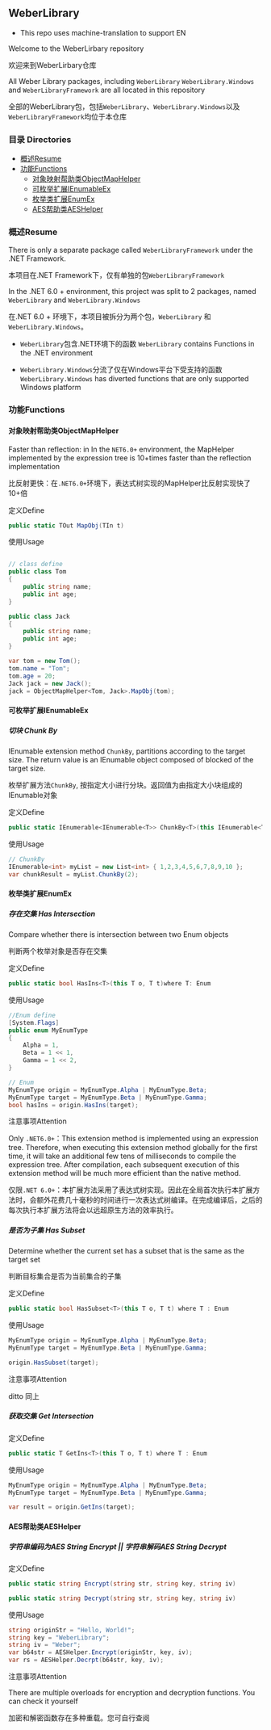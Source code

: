 ## WeberLibrary

* This repo uses machine-translation to support EN

Welcome to the WeberLirbary repository

欢迎来到WeberLirbary仓库


All Weber Library packages, including `WeberLibrary` `WeberLibrary.Windows` and `WeberLibraryFramework` are all located in this repository

全部的WeberLibrary包，包括`WeberLibrary`、`WeberLibrary.Windows`以及`WeberLibraryFramework`均位于本仓库


### 目录 Directories

* [概述Resume](#概述Resume)
* [功能Functions](#功能Functions)
  * [对象映射帮助类ObjectMapHelper](#对象映射帮助类ObjectMapHelper)
  * [可枚举扩展IEnumableEx](#可枚举扩展IEnumableEx)
  * [枚举类扩展EnumEx](#枚举类扩展EnumEx)
  * [AES帮助类AESHelper](#AES帮助类AESHelper)

### 概述Resume

There is only a separate package called `WeberLibraryFramework` under  the .NET Framework.

本项目在.NET Framework下，仅有单独的包`WeberLibraryFramework`


In the .NET 6.0 + environment, this project was split to 2 packages, named `WeberLibrary` and `WeberLibrary.Windows`

在.NET 6.0 + 环境下，本项目被拆分为两个包，`WeberLibrary` 和 `WeberLibrary.Windows`。

* `WeberLibrary`包含.NET环境下的函数  `WeberLibrary` contains Functions in the .NET environment

* `WeberLibrary.Windows`分流了仅在Windows平台下受支持的函数  `WeberLibrary.Windows` has diverted functions that are only supported Windows platform


### 功能Functions

#### 对象映射帮助类ObjectMapHelper

Faster than reflection: in In the `NET6.0+` environment, the MapHelper implemented by the expression tree is 10+times faster than the reflection implementation

比反射更快：在`.NET6.0+`环境下，表达式树实现的MapHelper比反射实现快了10+倍

定义Define
```csharp
public static TOut MapObj(TIn t)
```

使用Usage
```csharp

// class define
public class Tom 
{
    public string name;
    public int age;
}

public class Jack
{
    public string name;
    public int age;
}
```

```csharp
var tom = new Tom();
tom.name = "Tom";
tom.age = 20;
Jack jack = new Jack();
jack = ObjectMapHelper<Tom, Jack>.MapObj(tom);
```

#### 可枚举扩展IEnumableEx

##### 切块 Chunk By

IEnumable extension method `ChunkBy`, partitions according to the target size. The return value is an IEnumable object composed of blocked of the target size.

枚举扩展方法`ChunkBy`, 按指定大小进行分块。返回值为由指定大小块组成的IEnumable对象

定义Define
```csharp
public static IEnumerable<IEnumerable<T>> ChunkBy<T>(this IEnumerable<T> source, int chunkSize)
```

使用Usage
```csharp
// ChunkBy
IEnumerable<int> myList = new List<int> { 1,2,3,4,5,6,7,8,9,10 };
var chunkResult = myList.ChunkBy(2);
```

#### 枚举类扩展EnumEx

##### 存在交集 Has Intersection

Compare whether there is intersection between two Enum objects

判断两个枚举对象是否存在交集

定义Define
```csharp
public static bool HasIns<T>(this T o, T t)where T: Enum 
```

使用Usage
```csharp
//Enum define
[System.Flags]
public enum MyEnumType 
{
    Alpha = 1,
    Beta = 1 << 1,
    Gamma = 1 << 2,
}
```
```csharp
// Enum
MyEnumType origin = MyEnumType.Alpha | MyEnumType.Beta;
MyEnumType target = MyEnumType.Beta | MyEnumType.Gamma;
bool hasIns = origin.HasIns(target);
```


注意事项Attention

Only `.NET6.0+`：This extension method is implemented using an expression tree. Therefore, when executing this extension method globally for the first time, it will take an additional few tens of milliseconds to compile the expression tree. After compilation, each subsequent execution of this extension method will be much more efficient than the native method.

仅限`.NET 6.0+`：本扩展方法采用了表达式树实现。因此在全局首次执行本扩展方法时，会额外花费几十毫秒的时间进行一次表达式树编译。在完成编译后，之后的每次执行本扩展方法将会以远超原生方法的效率执行。


##### 是否为子集 Has Subset

Determine whether the current set has a subset that is the same as the target set

判断目标集合是否为当前集合的子集

定义Define
```csharp
public static bool HasSubset<T>(this T o, T t) where T : Enum
```

使用Usage
```csharp
MyEnumType origin = MyEnumType.Alpha | MyEnumType.Beta;
MyEnumType target = MyEnumType.Beta | MyEnumType.Gamma;

origin.HasSubset(target);
```


注意事项Attention

ditto
同上

##### 获取交集 Get Intersection

定义Define
```csharp
public static T GetIns<T>(this T o, T t) where T : Enum
```

使用Usage
```csharp
MyEnumType origin = MyEnumType.Alpha | MyEnumType.Beta;
MyEnumType target = MyEnumType.Beta | MyEnumType.Gamma;

var result = origin.GetIns(target);
```

#### AES帮助类AESHelper

##### 字符串编码为AES String Encrypt || 字符串解码AES String Decrypt


定义Define
```csharp
public static string Encrypt(string str, string key, string iv)
```
```csharp
public static string Decrypt(string str, string key, string iv)
```

使用Usage
```csharp
string originStr = "Hello, World!";
string key = "WeberLibrary";
string iv = "Weber";
var b64str = AESHelper.Encrypt(originStr, key, iv);
var rs = AESHelper.Decrpt(b64str, key, iv);
```


注意事项Attention

There are multiple overloads for encryption and decryption functions. You can check it yourself

加密和解密函数存在多种重载。您可自行查阅